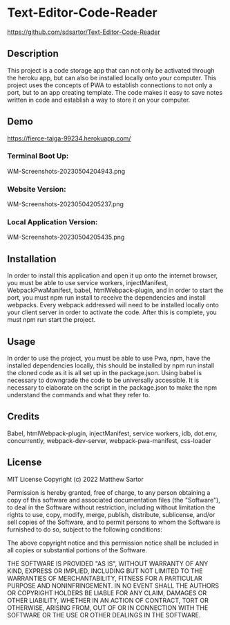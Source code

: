 # Text-Editor-Code-Reader
https://github.com/sdsartor/Text-Editor-Code-Reader
## Description
This project is a code storage app that can not only be activated through the heroku app, but can also be installed locally onto your computer.  This project uses the concepts of PWA to establish connections to not only a port, but to an app creating template.  The code makes it easy to save notes written in code and establish a way to store it on your computer.
## Demo
https://fierce-taiga-99234.herokuapp.com/
### Terminal Boot Up:
WM-Screenshots-20230504204943.png
### Website Version:
WM-Screenshots-20230504205237.png
### Local Application Version:
WM-Screenshots-20230504205435.png
## Installation
In order to install this application and open it up onto the internet browser, you must be able to use service workers, injectManifest, WebpackPwaManifest, babel, htmlWebpack-plugin, and in order to start the port, you must npm run install to receive the dependencies and install webpacks.  Every webpack addressed will need to be installed locally onto your client server in order to activate the code.  After this is complete, you must npm run start the project.
## Usage
In order to use the project, you must be able to use Pwa, npm, have the installed dependencies locally, this should be installed by npm run install the cloned code as it is all set up in the package.json.  Using babel is necessary to downgrade the code to be universally accessible.  It is necessary to elaborate on the script in the package.json to make the npm understand the commands and what they refer to.
## Credits
Babel, htmlWebpack-plugin, injectManifest, service workers, idb, dot.env, concurrently, webpack-dev-server, webpack-pwa-manifest, css-loader
## License
MIT License Copyright (c) 2022 Matthew Sartor

Permission is hereby granted, free of charge, to any person obtaining a copy of this software and associated documentation files (the "Software"), to deal in the Software without restriction, including without limitation the rights to use, copy, modify, merge, publish, distribute, sublicense, and/or sell copies of the Software, and to permit persons to whom the Software is furnished to do so, subject to the following conditions:

The above copyright notice and this permission notice shall be included in all copies or substantial portions of the Software.

THE SOFTWARE IS PROVIDED "AS IS", WITHOUT WARRANTY OF ANY KIND, EXPRESS OR IMPLIED, INCLUDING BUT NOT LIMITED TO THE WARRANTIES OF MERCHANTABILITY, FITNESS FOR A PARTICULAR PURPOSE AND NONINFRINGEMENT. IN NO EVENT SHALL THE AUTHORS OR COPYRIGHT HOLDERS BE LIABLE FOR ANY CLAIM, DAMAGES OR OTHER LIABILITY, WHETHER IN AN ACTION OF CONTRACT, TORT OR OTHERWISE, ARISING FROM, OUT OF OR IN CONNECTION WITH THE SOFTWARE OR THE USE OR OTHER DEALINGS IN THE SOFTWARE.